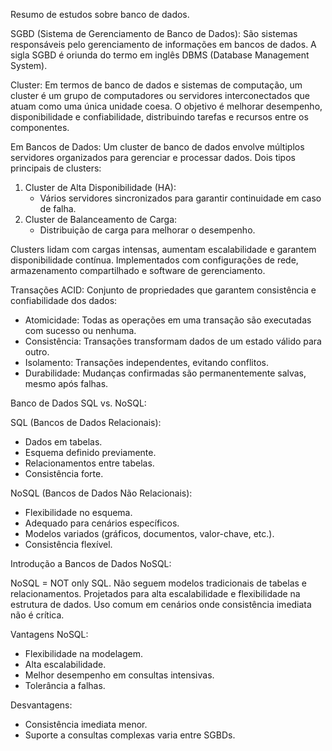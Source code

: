 Resumo de estudos sobre banco de dados. 


SGBD (Sistema de Gerenciamento de Banco de Dados): 
São sistemas responsáveis pelo gerenciamento de informações em bancos de dados.
A sigla SGBD é oriunda do termo em inglês DBMS (Database Management System).

Cluster:
Em termos de banco de dados e sistemas de computação, um cluster é um grupo de computadores ou servidores interconectados que atuam como uma única unidade coesa.
O objetivo é melhorar desempenho, disponibilidade e confiabilidade, distribuindo tarefas e recursos entre os componentes.

Em Bancos de Dados:
Um cluster de banco de dados envolve múltiplos servidores organizados para gerenciar e processar dados.
Dois tipos principais de clusters:
1. Cluster de Alta Disponibilidade (HA):
   - Vários servidores sincronizados para garantir continuidade em caso de falha.
2. Cluster de Balanceamento de Carga:
   - Distribuição de carga para melhorar o desempenho.

Clusters lidam com cargas intensas, aumentam escalabilidade e garantem disponibilidade contínua.
Implementados com configurações de rede, armazenamento compartilhado e software de gerenciamento.

Transações ACID:
Conjunto de propriedades que garantem consistência e confiabilidade dos dados:
- Atomicidade: Todas as operações em uma transação são executadas com sucesso ou nenhuma.
- Consistência: Transações transformam dados de um estado válido para outro.
- Isolamento: Transações independentes, evitando conflitos.
- Durabilidade: Mudanças confirmadas são permanentemente salvas, mesmo após falhas.

Banco de Dados SQL vs. NoSQL:

SQL (Bancos de Dados Relacionais):
- Dados em tabelas.
- Esquema definido previamente.
- Relacionamentos entre tabelas.
- Consistência forte.

NoSQL (Bancos de Dados Não Relacionais):
- Flexibilidade no esquema.
- Adequado para cenários específicos.
- Modelos variados (gráficos, documentos, valor-chave, etc.).
- Consistência flexível.

Introdução a Bancos de Dados NoSQL:

NoSQL = NOT only SQL.
Não seguem modelos tradicionais de tabelas e relacionamentos.
Projetados para alta escalabilidade e flexibilidade na estrutura de dados.
Uso comum em cenários onde consistência imediata não é crítica.

Vantagens NoSQL:
- Flexibilidade na modelagem.
- Alta escalabilidade.
- Melhor desempenho em consultas intensivas.
- Tolerância a falhas.

Desvantagens:
- Consistência imediata menor.
- Suporte a consultas complexas varia entre SGBDs.
